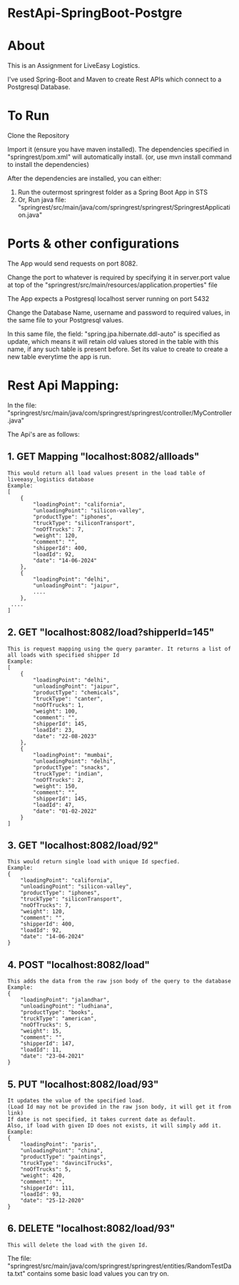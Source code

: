 # RestApi-SpringBoot-Postgre

# About
This is an Assignment for LiveEasy Logistics.

I've used Spring-Boot and Maven to create Rest APIs which connect to a Postgresql Database.

# To Run
Clone the Repository

Import it (ensure you have maven installed). The dependencies specified in "springrest/pom.xml" will automatically install. (or, use mvn install command to install the dependencies)

After the dependencies are installed, you can either:

1. Run the outermost springrest folder as a Spring Boot App in STS
2. Or, Run java file: "springrest/src/main/java/com/springrest/springrest/SpringrestApplication.java"

# Ports & other configurations
The App would send requests on port 8082.

Change the port to whatever is required by specifying it in server.port value at top of the "springrest/src/main/resources/application.properties" file

The App expects a Postgresql localhost server running on port 5432 

Change the Database Name, username and password to required values, in the same file to your Postgresql values.

In this same file, the field: "spring.jpa.hibernate.ddl-auto" is specified as update, which means it will retain old values stored in the table with this name, if any such table is present before. Set its value to create to create a new table everytime the app is run.

# Rest Api Mapping:
In the file: "springrest/src/main/java/com/springrest/springrest/controller/MyController.java"

The Api's are as follows: 

## 1. GET Mapping "localhost:8082/allloads"
```
This would return all load values present in the load table of liveeasy_logistics database
Example: 
[
    {
        "loadingPoint": "california",
        "unloadingPoint": "silicon-valley",
        "productType": "iphones",
        "truckType": "siliconTransport",
        "noOfTrucks": 7,
        "weight": 120,
        "comment": "",
        "shipperId": 400,
        "loadId": 92,
        "date": "14-06-2024"
    },
    {
        "loadingPoint": "delhi",
        "unloadingPoint": "jaipur",
        ....
    },
 ....
] 
```
## 2. GET "localhost:8082/load?shipperId=145"
```
This is request mapping using the query paramter. It returns a list of all loads with specified shipper Id
Example:
[
    {
        "loadingPoint": "delhi",
        "unloadingPoint": "jaipur",
        "productType": "chemicals",
        "truckType": "canter",
        "noOfTrucks": 1,
        "weight": 100,
        "comment": "",
        "shipperId": 145,
        "loadId": 23,
        "date": "22-08-2023"
    },
    {
        "loadingPoint": "mumbai",
        "unloadingPoint": "delhi",
        "productType": "snacks",
        "truckType": "indian",
        "noOfTrucks": 2,
        "weight": 150,
        "comment": "",
        "shipperId": 145,
        "loadId": 47,
        "date": "01-02-2022"
    }
]
```
## 3. GET "localhost:8082/load/92"
```
This would return single load with unique Id specfied.
Example:
{
    "loadingPoint": "california",
    "unloadingPoint": "silicon-valley",
    "productType": "iphones",
    "truckType": "siliconTransport",
    "noOfTrucks": 7,
    "weight": 120,
    "comment": "",
    "shipperId": 400,
    "loadId": 92,
    "date": "14-06-2024"
}
```
## 4. POST "localhost:8082/load"
```
This adds the data from the raw json body of the query to the database
Example:
{
    "loadingPoint": "jalandhar",
    "unloadingPoint": "ludhiana",
    "productType": "books",
    "truckType": "american",
    "noOfTrucks": 5,
    "weight": 15,
    "comment": "",
    "shipperId": 147,
    "loadId": 11,
    "date": "23-04-2021"
}
```
## 5. PUT "localhost:8082/load/93"
```
It updates the value of the specified load.
(Load Id may not be provided in the raw json body, it will get it from link)
If date is not specified, it takes current date as default.
Also, if load with given ID does not exists, it will simply add it.
Example:
{
    "loadingPoint": "paris",
    "unloadingPoint": "china",
    "productType": "paintings",
    "truckType": "davinciTrucks",
    "noOfTrucks": 5,
    "weight": 420,
    "comment": "",
    "shipperId": 111,
    "loadId": 93,
    "date": "25-12-2020"
}
```

## 6. DELETE "localhost:8082/load/93"
```
This will delete the load with the given Id.
```

The file: "springrest/src/main/java/com/springrest/springrest/entities/RandomTestData.txt"
contains some basic load values you can try on.
